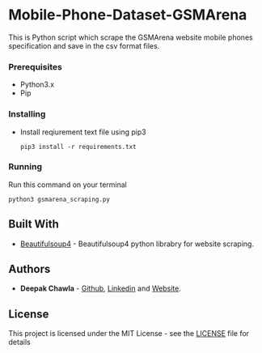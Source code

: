 # Mobile-Phone-Dataset-GSMArena
This is Python script which scrape the GSMArena website mobile phones specification and save in the csv format files.

### Prerequisites

* Python3.x
* Pip

### Installing

* Install reqiurement text file using pip3
  
  ```
  pip3 install -r requirements.txt
  ```

### Running

  Run this command on your terminal
  ```
  python3 gsmarena_scraping.py
  ```

## Built With

* [Beautifulsoup4](https://pypi.org/project/beautifulsoup4/) - Beautifulsoup4 python librabry for website scraping.

## Authors

* **Deepak Chawla** - [Github](https://github.com/Deepakchawla), [Linkedin](https://www.linkedin.com/in/deepakchawla1307/) and [Website](http://deepakchawla.me/).

## License

This project is licensed under the MIT License - see the [LICENSE](LICENSE) file for details
